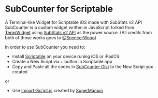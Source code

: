 # SubCounter for Scriptable
A Terminal-like Widget for Scriptable iOS made with SubStats v2 API
SubCounter is a custom widget written in JavaScript forked from [TermiWidget](https://gist.github.com/spencerwooo/7955aefc4ffa5bc8ae7c83d85d05e7a4) using [SubStats v2 API](https://github.com/spencerwooo/substats) as the power source. (All credits from both of those works goes to [@SpencerWooo](https://github.com/spencerwooo))
 
In order to use SubCounter you need to:
- Install [Scriptable](https://apps.apple.com/dk/app/scriptable/id1405459188) on your device runing iOS or iPadOS
- Create a New Script via + button in Scriptable app
- Copy and Paste all the codes in [SubCounter Gist](https://gist.github.com/amirsaam/e531b5f1662fa8bdd8a024eefa06a728) to the New Script you created
 
or
- Use [Import-Script.js](https://github.com/supermamon/scriptable-scripts/tree/master/Import-Script) created by [SuperMamon](https://github.com/supermamon)
